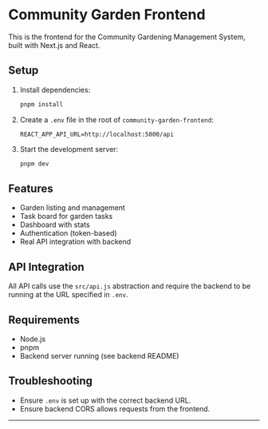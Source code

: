 # Community Garden Frontend

This is the frontend for the Community Gardening Management System, built with Next.js and React.

## Setup

1. Install dependencies:
   ```sh
   pnpm install
   ```
2. Create a `.env` file in the root of `community-garden-frontend`:
   ```env
   REACT_APP_API_URL=http://localhost:5000/api
   ```
3. Start the development server:
   ```sh
   pnpm dev
   ```

## Features
- Garden listing and management
- Task board for garden tasks
- Dashboard with stats
- Authentication (token-based)
- Real API integration with backend

## API Integration
All API calls use the `src/api.js` abstraction and require the backend to be running at the URL specified in `.env`.

## Requirements
- Node.js
- pnpm
- Backend server running (see backend README)

## Troubleshooting
- Ensure `.env` is set up with the correct backend URL.
- Ensure backend CORS allows requests from the frontend.

---
